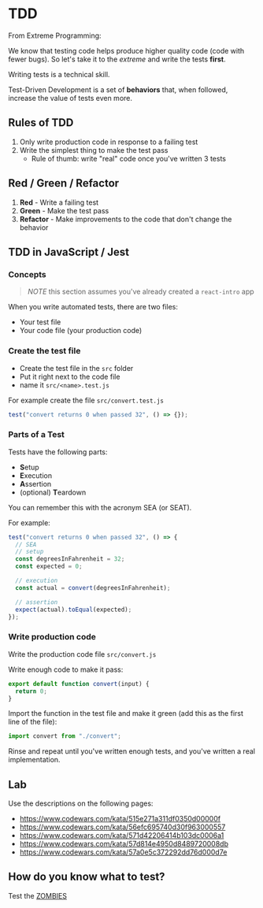 # TDD

From Extreme Programming:

We know that testing code helps produce higher quality code (code with fewer bugs). So let's take it to the _extreme_ and write the tests **first**.

Writing tests is a technical skill.

Test-Driven Development is a set of **behaviors** that, when followed, increase the value of tests even more.

## Rules of TDD

1. Only write production code in response to a failing test
1. Write the simplest thing to make the test pass
   - Rule of thumb: write "real" code once you've written 3 tests

## Red / Green / Refactor

1. **Red** - Write a failing test
1. **Green** - Make the test pass
1. **Refactor** - Make improvements to the code that don't change the behavior

## TDD in JavaScript / Jest

### Concepts

> _NOTE_ this section assumes you've already created a `react-intro` app

When you write automated tests, there are two files:

- Your test file
- Your code file (your production code)

### Create the test file

- Create the test file in the `src` folder
- Put it right next to the code file
- name it `src/<name>.test.js`

For example create the file `src/convert.test.js`

```js
test("convert returns 0 when passed 32", () => {});
```

### Parts of a Test

Tests have the following parts:

- **S**etup
- **E**xecution
- **A**ssertion
- (optional) **T**eardown

You can remember this with the acronym SEA (or SEAT).

For example:

```js
test("convert returns 0 when passed 32", () => {
  // SEA
  // setup
  const degreesInFahrenheit = 32;
  const expected = 0;

  // execution
  const actual = convert(degreesInFahrenheit);

  // assertion
  expect(actual).toEqual(expected);
});
```

### Write production code

Write the production code file `src/convert.js`

Write enough code to make it pass:

```js
export default function convert(input) {
  return 0;
}
```

Import the function in the test file and make it green (add this as the first line of the file):

```js
import convert from "./convert";
```

Rinse and repeat until you've written enough tests, and you've written a real implementation.

## Lab

Use the descriptions on the following pages:

- https://www.codewars.com/kata/515e271a311df0350d00000f
- https://www.codewars.com/kata/56efc695740d30f963000557
- https://www.codewars.com/kata/571d42206414b103dc0006a1
- https://www.codewars.com/kata/57d814e4950d8489720008db
- https://www.codewars.com/kata/57a0e5c372292dd76d000d7e

## How do you know what to test?

Test the [ZOMBIES](https://www.agilealliance.org/resources/sessions/test-driven-development-guided-by-zombies/)
